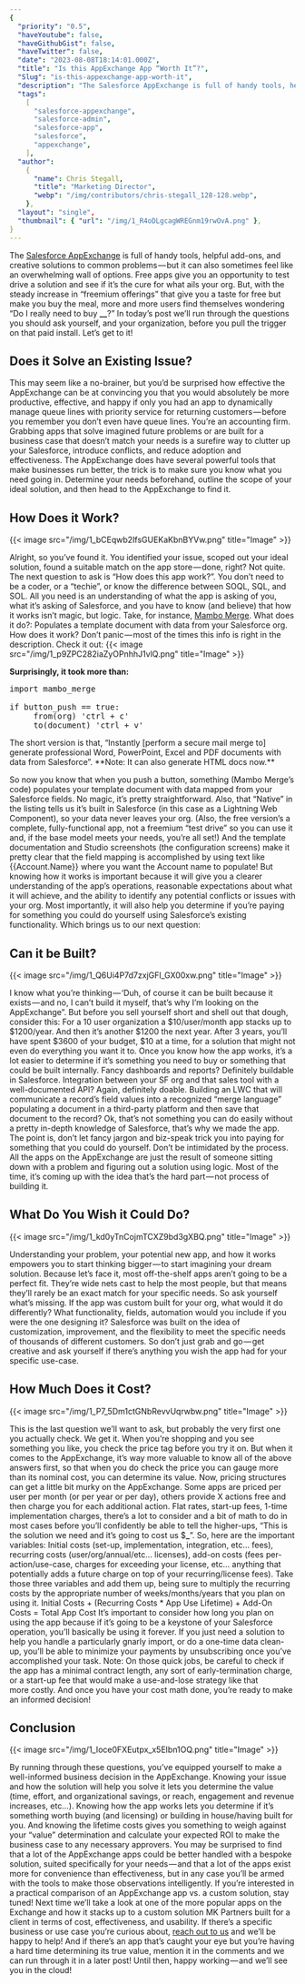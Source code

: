 ```yaml
---
{
  "priority": "0.5",
  "haveYoutube": false,
  "haveGithubGist": false,
  "haveTwitter": false,
  "date": "2023-08-08T18:14:01.000Z",
  "title": "Is this AppExchange App “Worth It”?",
  "Slug": "is-this-appexchange-app-worth-it",
  "description": "The Salesforce AppExchange is full of handy tools, helpful add-ons, and creative solutions to common problems — but it can also sometimes feel like an overwhelming wall of options.",
  "tags":
    [
      "salesforce-appexchange",
      "salesforce-admin",
      "salesforce-app",
      "salesforce",
      "appexchange",
    ],
  "author":
    {
      "name": Chris Stegall,
      "title": "Marketing Director",
      "webp": "/img/contributors/chris-stegall_128-128.webp",
    },
  "layout": "single",
  "thumbnail": { "url": "/img/1_R4oDLgcagWREGnm19rwOvA.png" },
}
---
```


The [Salesforce AppExchange](https://appexchange.salesforce.com/) is full of handy tools, helpful add-ons, and creative solutions to common problems — but it can also sometimes feel like an overwhelming wall of options. Free apps give you an opportunity to test drive a solution and see if it’s the cure for what ails your org. But, with the steady increase in “freemium offerings” that give you a taste for free but make you buy the meal, more and more users find themselves wondering “Do I really need to buy **\_\_**?” In today’s post we’ll run through the questions you should ask yourself, and your organization, before you pull the trigger on that paid install. Let’s get to it!

## Does it Solve an Existing Issue?

This may seem like a no-brainer, but you’d be surprised how effective the AppExchange can be at convincing you that you would absolutely be more productive, effective, and happy if only you had an app to dynamically manage queue lines with priority service for returning customers — before you remember you don’t even have queue lines. You’re an accounting firm.
Grabbing apps that solve imagined future problems or are built for a business case that doesn’t match your needs is a surefire way to clutter up your Salesforce, introduce conflicts, and reduce adoption and effectiveness.
The AppExchange does have several powerful tools that make businesses run better, the trick is to make sure you know what you need going in. Determine your needs beforehand, outline the scope of your ideal solution, and then head to the AppExchange to find it.

## How Does it Work?

{{< image src="/img/1_bCEqwb2IfsGUEKaKbnBYVw.png" title="Image" >}}

Alright, so you’ve found it. You identified your issue, scoped out your ideal solution, found a suitable match on the app store — done, right? Not quite. The next question to ask is “How does this app work?”.
You don’t need to be a coder, or a “techie”, or know the difference between SOQL, SQL, and SOL. All you need is an understanding of what the app is asking of you, what it’s asking of Salesforce, and you have to know (and believe) that how it works isn’t magic, but logic.
Take, for instance, [Mambo Merge](https://appexchange.salesforce.com/appxListingDetail?listingId=a0N3A00000GCzIXUA1&cta=gin). What does it do?: Populates a template document with data from your Salesforce org. How does it work? Don’t panic — most of the times this info is right in the description. Check it out:
{{< image src="/img/1_p9ZPC282iaZyOPnhhJ1vlQ.png" title="Image" >}}

**Surprisingly, it took more than:**

<pre>import mambo_merge<br><br>if button_push == true:<br>     from(org) &#39;ctrl + c&#39;<br>     to(document) &#39;ctrl + v&#39;</pre>The short version is that, “Instantly [perform a secure mail merge to] generate professional Word, PowerPoint, Excel and PDF documents with data from Salesforce”. **Note: It can also generate HTML docs now.**

So now you know that when you push a button, something (Mambo Merge’s code) populates your template document with data mapped from your Salesforce fields. No magic, it’s pretty straightforward.
Also, that “Native” in the listing tells us it’s built in Salesforce (in this case as a Lightning Web Component), so your data never leaves your org.
(Also, the free version’s a complete, fully-functional app, not a freemium “test drive” so you can use it and, if the base model meets your needs, you’re all set!)
And the template documentation and Studio screenshots (the configuration screens) make it pretty clear that the field mapping is accomplished by using text like {{Account.Name}} where you want the Account name to populate!
But knowing how it works is important because it will give you a clearer understanding of the app’s operations, reasonable expectations about what it will achieve, and the ability to identify any potential conflicts or issues with your org. Most importantly, it will also help you determine if you’re paying for something you could do yourself using Salesforce’s existing functionality.
Which brings us to our next question:

## Can it be Built?

{{< image src="/img/1_Q6Ui4P7d7zxjGFl_GX00xw.png" title="Image" >}}

I know what you’re thinking — ‘Duh, of course it can be built because it exists — and no, I can’t build it myself, that’s why I’m looking on the AppExchange”. But before you sell yourself short and shell out that dough, consider this: For a 10 user organization a $10/user/month app stacks up to $1200/year. And then it’s another $1200 the next year. After 3 years, you’ll have spent $3600 of your budget, $10 at a time, for a solution that might not even do everything you want it to.
Once you know how the app works, it’s a lot easier to determine if it’s something you need to buy or something that could be built internally. Fancy dashboards and reports? Definitely buildable in Salesforce. Integration between your SF org and that sales tool with a well-documented API? Again, definitely doable. Building an LWC that will communicate a record’s field values into a recognized “merge language” populating a document in a third-party platform and then save that document to the record? Ok, that’s not something you can do easily without a pretty in-depth knowledge of Salesforce, that’s why we made the app.
The point is, don’t let fancy jargon and biz-speak trick you into paying for something that you could do yourself. Don’t be intimidated by the process. All the apps on the AppExchange are just the result of someone sitting down with a problem and figuring out a solution using logic. Most of the time, it’s coming up with the idea that’s the hard part — not process of building it.

## What Do You Wish it Could Do?

{{< image src="/img/1_kd0yTnCojmTCXZ9bd3gXBQ.png" title="Image" >}}

Understanding your problem, your potential new app, and how it works empowers you to start thinking bigger — to start imagining your dream solution. Because let’s face it, most off-the-shelf apps aren’t going to be a perfect fit. They’re wide nets cast to help the most people, but that means they’ll rarely be an exact match for your specific needs.
So ask yourself what’s missing. If the app was custom built for your org, what would it do differently? What functionality, fields, automation would you include if you were the one designing it?
Salesforce was built on the idea of customization, improvement, and the flexibility to meet the specific needs of thousands of different customers. So don’t just grab and go — get creative and ask yourself if there’s anything you wish the app had for your specific use-case.

## How Much Does it Cost?

{{< image src="/img/1_P7_5Dm1ctGNbRevvUqrwbw.png" title="Image" >}}

This is the last question we’ll want to ask, but probably the very first one you actually check. We get it. When you’re shopping and you see something you like, you check the price tag before you try it on. But when it comes to the AppExchange, it’s way more valuable to know all of the above answers first, so that when you do check the price you can gauge more than its nominal cost, you can determine its value.
Now, pricing structures can get a little bit murky on the AppExchange. Some apps are priced per user per month (or per year or per day), others provide X actions free and then charge you for each additional action. Flat rates, start-up fees, 1-time implementation charges, there’s a lot to consider and a bit of math to do in most cases before you’ll confidently be able to tell the higher-ups, “This is the solution we need and it’s going to cost us $**\_**”.
So, here are the important variables: Initial costs (set-up, implementation, integration, etc… fees), recurring costs (user/org/annual/etc… licenses), add-on costs (fees per-action/use-case, charges for exceeding your license, etc… anything that potentially adds a future charge on top of your recurring/license fees). Take those three variables and add them up, being sure to multiply the recurring costs by the appropriate number of weeks/months/years that you plan on using it.
Initial Costs + (Recurring Costs \* App Use Lifetime) + Add-On Costs = Total App Cost
It’s important to consider how long you plan on using the app because if it’s going to be a keystone of your Salesforce operation, you’ll basically be using it forever. If you just need a solution to help you handle a particularly gnarly import, or do a one-time data clean-up, you’ll be able to minimize your payments by unsubscribing once you’ve accomplished your task.
Note: On those quick jobs, be careful to check if the app has a minimal contract length, any sort of early-termination charge, or a start-up fee that would make a use-and-lose strategy like that more costly.
And once you have your cost math done, you’re ready to make an informed decision!

## Conclusion

{{< image src="/img/1_Ioce0FXEutpx_x5EIbn1OQ.png" title="Image" >}}

By running through these questions, you’ve equipped yourself to make a well-informed business decision in the AppExchange. Knowing your issue and how the solution will help you solve it lets you determine the value (time, effort, and organizational savings, or reach, engagement and revenue increases, etc…). Knowing how the app works lets you determine if it’s something worth buying (and licensing) or building in house/having built for you. And knowing the lifetime costs gives you something to weigh against your “value” determination and calculate your expected ROI to make the business case to any necessary approvers.
You may be surprised to find that a lot of the AppExchange apps could be better handled with a bespoke solution, suited specifically for your needs — and that a lot of the apps exist more for convenience than effectiveness, but in any case you’ll be armed with the tools to make those observations intelligently.
If you’re interested in a practical comparison of an AppExchange app vs. a custom solution, stay tuned! Next time we’ll take a look at one of the more popular apps on the Exchange and how it stacks up to a custom solution MK Partners built for a client in terms of cost, effectiveness, and usability.
If there’s a specific business or use case you’re curious about, [reach out to us](https://appexchange.salesforce.com/appxConsultingListingDetail?listingId=a0N30000001gF9jEAE) and we’ll be happy to help! And if there’s an app that’s caught your eye but you’re having a hard time determining its true value, mention it in the comments and we can run through it in a later post!
Until then, happy working — and we’ll see you in the cloud!

